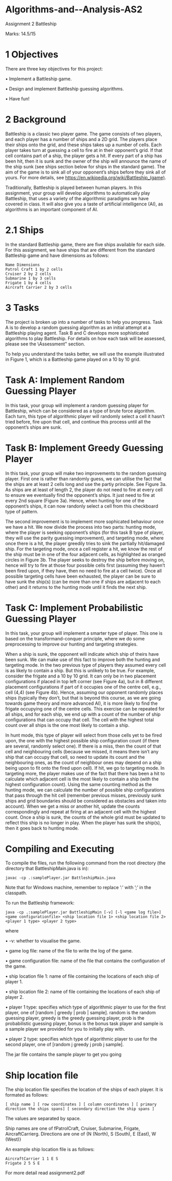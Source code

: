 # Algorithms-and--Analysis-AS2
Assignment 2 Battleship


Marks: 14.5/15

# 1 Objectives

There are three key objectives for this project:

• Implement a Battleship game.

• Design and implement Battleship guessing algorithms.

• Have fun!

# 2 Background

Battleship is a classic two player game. The game consists of two players, and each player has a number of ships and a 2D grid. The players place their ships onto the grid, and these ships takes up a number of cells. Each player takes turn at guessing a cell to fire at in their opponent’s grid. If that cell contains part of a ship, the player gets a hit. If every part of a ship has been hit, then it is sunk and the owner of the ship will announce the name of the ship sunk (see ships section below for ships in the standard game). The aim of the game is to sink all of your opponent’s ships before they sink all of yours. For more details, see https://en.wikipedia.org/wiki/Battleship_(game).

Traditionally, Battleship is played between human players. In this assignment, your group will develop algorithms to automatically play Battleship, that uses a variety of the algorithmic paradigms we have covered in class. It will also give you a taste of artificial intelligence (AI), as algorithms is an important component of AI.

# 2.1 Ships

In the standard Battleship game, there are five ships available for each side. For this assignment, we have ships that are different from the standard Battleship game and have dimensions as follows: 

    Name Dimensions
    Patrol Craft 1 by 2 cells
    Cruiser 2 by 2 cells
    Submarine 1 by 3 cells
    Frigate 1 by 4 cells
    Aircraft Carrier 2 by 3 cells

# 3 Tasks

The project is broken up into a number of tasks to help you progress. Task A is to develop a random guessing algorithm as an initial attempt at a Battleship playing agent. Task B and C develops more sophisticated algorithms to play Battleship. For details on how each task will be assessed, please see the \Assessment" section.

To help you understand the tasks better, we will use the example illustrated in Figure 1, which is a Battleship game played on a 10 by 10 grid.

# Task A: Implement Random Guessing Player

In this task, your group will implement a random guessing player for Battleship, which can be considered as a type of brute force algorithm. Each turn, this type of algorithmic player will randomly select a cell it hasn’t tried before, fire upon that cell, and continue this process until all the opponent’s ships are sunk.

# Task B: Implement Greedy Guessing Player

In this task, your group will make two improvements to the random guessing player. First one is rather than randomly guess, we can utilise the fact that the ships are at least 2 cells long and use the partiy principle. See Figure 3a. As ships are at least of length 2, the player do not need to fire at every cell to ensure we eventually find the opponent’s ships. It just need to fire at every 2nd square (Figure 3a). Hence, when hunting for one of the opponent’s ships, it can now randonly select a cell from this checkboard type of pattern.

The second improvement is to implement more sophicated behaviour once we have a hit. We now divide the process into two parts: hunting mode, where the player is seeking opponent’s ships (for this task B type of player, they will use the parity guessing improvement), and targeting mode, where once there is a hit, the player greedily tries to sink the partially hit/damaged ship. For the targeting mode, once a cell register a hit, we know the rest of the ship must be in one of the four adjacent cells, as highlighted as oranged circles in Figure 3b. The player seeks to destroy the ship before moving on, hence will try to fire at those four possible cells first (assuming they haven’t been fired upon, if they have, then no need to fire at a cell twice). Once all possible targeting cells have been exhausted, the player can be sure to have sunk the ship(s) (can be more than one if ships are adjacent to each other) and it returns to the hunting mode until it finds the next ship.

# Task C: Implement Probabilistic Guessing Player

In this task, your group will implement a smarter type of player. This one is based on the transformand-conquer principle, where we do some preprocessing to improve our hunting and targeting strategies. 

When a ship is sunk, the opponent will indicate which ship of theirs have been sunk. We can make use of this fact to improve both the hunting and targeting mode. In the two previous type of players they assumed every cell is as likely to contain a ship. But this is unlikely to be true. For example, consider the frigate and a 10 by 10 grid. It can only be in two placement configurations if placed in top left corner (see Figure 4a), but in 8 different placement configurations if part of it occupies one of the centre cell, e.g., cell (4,4) (see Figure 4b). Hence, assuming our opponent randomly places ships (typically they don’t, but that is beyond this course, as we are going towards game theory and more advanced AI), it is more likely to find the frigate occupying one of the centre cells. This exercise can be repeated for all ships, and for each ship, we end up with a count of the number of ship configurations that can occupy that cell. The cell with the highest total count over all ships is the one most likely to contain a ship.

In hunt mode, this type of player will select from those cells yet to be fired upon, the one with the highest possible ship configuration count (if there are several, randomly select one). If there is a miss, then the count of that cell and neighbouring cells (because we missed, it means there isn’t any ship that can occupy that cell, so need to update its count and the neighbouring ones, as the count of neighbour ones may depend on a ship being upon to fit onto the fired upon cell). If hit, we go to targeting mode. In targeting more, the player makes use of the fact that there has been a hit to calculate which adjacent cell is the most likely to contain a ship (with the highest configuration count). Using the same counting method as the hunting mode, we can calculate the number of possible ship configurations that pass through the hit cell (remember previous misses, previously sunk ships and grid boundaries should be considered as obstacles and taken into account). When we get a miss or another hit, update the counts correspondingly and repeat at firing at an adjacent cell with the highest count. Once a ship is sunk, the counts of the whole grid must be updated to reflect this ship is no longer in play. When the player has sunk the ship(s), then it goes back to hunting mode.  

# Compiling and Executing

To compile the files, run the following command from the root directory (the directory that BattleshipMain.java is in):

    javac -cp .:samplePlayer.jar BattleshipMain.java

Note that for Windows machine, remember to replace ’:’ with ’;’ in the classpath.

To run the Battleship framework:
    
    java -cp .:samplePlayer.jar BattleshipMain [-v] [-l <game log file>] <game configurationfile> <ship location file 1> <ship location file 2> <player 1 type> <player 2 type> 

where

• -v: whether to visualise the game.

• game log file: name of the file to write the log of the game.

• game configuration file: name of the file that contains the configuration of the game.

• ship location file 1: name of file containing the locations of each ship of player 1.

• ship location file 2: name of file containing the locations of each ship of player 2.

• player 1 type: specifies which type of algorithmic player to use for the first player, one of [random | greedy | prob | sample]. random is the random guessing player, greedy is the greedy guessing player, prob is the probabilistic guessing player, bonus is the bonus task player and sample is a sample player we provided for you to initially play with.

• player 2 type: specifies which type of algorithmic player to use for the second player, one of
[random j greedy j prob j sample].

The jar file contains the sample player to get you going

# Ship location file

The ship location file specifies the location of the ships of each player. It is formated as follows:

    [ ship name ] [ row coordinates ] [ column coordinates ] [ primary direction the ships spans] [ secondary direction the ship spans ]

The values are separated by space.

Ship names are one of fPatrolCraft, Cruiser, Submarine, Frigate, AircraftCarrierg. Directions are one
of {N (North), S (South), E (East), W (West)}

An example ship location file is as follows:

    AircraftCarrier 1 1 E S
    Frigate 2 5 S E

For more detail read assignment2.pdf

